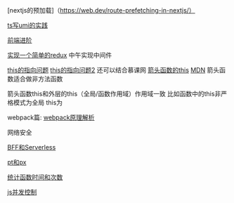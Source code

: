[nextjs的预加载]（https://web.dev/route-prefetching-in-nextjs/）

[ts写umi的实践](https://zhuanlan.zhihu.com/p/69200639)

[前端进阶](https://juejin.im/post/5e7c08bde51d455c4c66ddad#heading-34)

[实现一个简单的redux](https://juejin.im/post/5e784afa5188252c061147e2#heading-10)
中午实现中间件

[this的指向问题](https://lucifer.ren/fe-interview/#/topics/js/this)
[this的指向问题2](https://juejin.im/post/5aa1eb056fb9a028b77a66fd#heading-7)
还可以结合慕课网
[箭头函数的this](https://segmentfault.com/a/1190000010680814)
[MDN](https://developer.mozilla.org/zh-CN/docs/Web/JavaScript/Reference/Functions/Arrow_functions) 箭头函数适合做非方法函数

箭头函数this和外层的this（全局/函数作用域）作用域一致 比如函数中的this非严格模式为全局 this为

webpack篇:
[webpack原理解析](https://juejin.im/post/5e0d52716fb9a047f0002407j)

网络安全

[BFF和Serverless](https://juejin.im/post/5ee0635de51d4578740f76ae#heading-12)

[pt和px](http://blog.fourdesire.com/2014/12/11/ta-zhen-de-bu-shi-wo-xiong-di-xiang-su-gen-dian-da-bu-tong/)

[统计函数时间和次数](https://www.cnblogs.com/imwtr/p/9582150.html)

[js并发控制](https://mp.weixin.qq.com/s/yWOPoef9ixuSBWApZQhjIg)